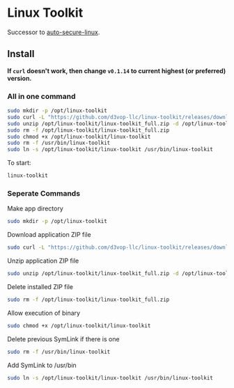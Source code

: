 # Linux Toolkit

Successor to [auto-secure-linux](https://github.com/d3vop-llc/auto-secure-linux).

## Install

**If `curl` doesn't work, then change `v0.1.14` to current highest (or preferred) version.**

### All in one command

```bash
sudo mkdir -p /opt/linux-toolkit
sudo curl -L "https://github.com/d3vop-llc/linux-toolkit/releases/download/v0.1.14/linux-toolkit_full.zip" -o /opt/linux-toolkit/linux-toolkit_full.zip
sudo unzip /opt/linux-toolkit/linux-toolkit_full.zip -d /opt/linux-toolkit
sudo rm -f /opt/linux-toolkit/linux-toolkit_full.zip
sudo chmod +x /opt/linux-toolkit/linux-toolkit
sudo rm -f /usr/bin/linux-toolkit
sudo ln -s /opt/linux-toolkit/linux-toolkit /usr/bin/linux-toolkit
```

To start:

```bash
linux-toolkit
```

### Seperate Commands

Make app directory

```bash
sudo mkdir -p /opt/linux-toolkit
```

Download application ZIP file

```bash
sudo curl -L "https://github.com/d3vop-llc/linux-toolkit/releases/download/v0.1.14/linux-toolkit_full.zip" -o /opt/linux-toolkit/linux-toolkit_full.zip
```

Unzip application ZIP file

```bash
sudo unzip /opt/linux-toolkit/linux-toolkit_full.zip -d /opt/linux-toolkit
```

Delete installed ZIP file

```bash
sudo rm -f /opt/linux-toolkit/linux-toolkit_full.zip
```

Allow execution of binary

```bash
sudo chmod +x /opt/linux-toolkit/linux-toolkit
```

Delete previous SymLink if there is one

```bash
sudo rm -f /usr/bin/linux-toolkit
```

Add SymLink to /usr/bin

```bash
sudo ln -s /opt/linux-toolkit/linux-toolkit /usr/bin/linux-toolkit
```
